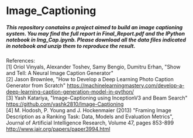 # Image_Captioning
##### This repository conatains a project aimed to build an image captioning system.  You may find the full report in Final_Report.pdf and the IPython notebook in Img_Cap.ipynb.  Please download all the data files indicated in notebook and unzip them to reproduce the result.

References:  
[1] Oriol Vinyals, Alexander Toshev, Samy Bengio, Dumitru Erhan, "Show and Tell: A Neural Image Caption Generator"  
[2] Jason Brownlee, "How to Develop a Deep Learning Photo Caption Generator from Scratch" https://machinelearningmastery.com/develop-a-deep-learning-caption-generation-model-in-python/  
[3] Yash Katariya, "Image-Captioning using InceptionV3 and Beam Search" https://github.com/yashk2810/Image-Captioning  
[4] M. Hodosh, P. Young and J. Hockenmaier (2013) "Framing Image Description as a Ranking Task: Data, Models and Evaluation Metrics", Journal of Artificial Intelligence Research, Volume 47, pages 853-899 http://www.jair.org/papers/paper3994.html
